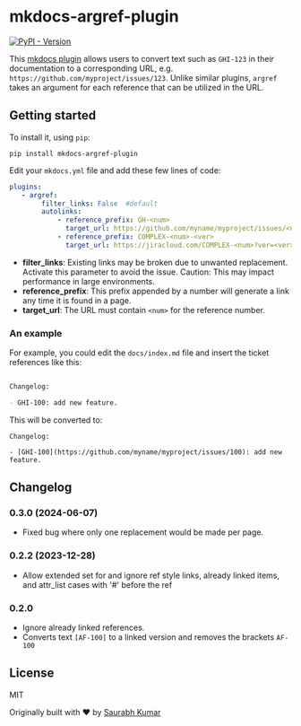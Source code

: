 # mkdocs-argref-plugin

[![PyPI - Version](https://img.shields.io/pypi/v/mkdocs-argref-plugin)](https://pypi.org/project/mkdocs-argref-plugin/)

This [mkdocs plugin](http://www.mkdocs.org/user-guide/plugins/)
allows users to convert text such as `GHI-123` in their documentation to a 
corresponding URL, e.g. `https://github.com/myproject/issues/123`. Unlike similar
plugins, `argref` takes an argument for each reference that can be utilized
in the URL.


## Getting started
To install it, using `pip`:

```
pip install mkdocs-argref-plugin
```

Edit your `mkdocs.yml` file and add these few lines of code:

```yaml
plugins:
   - argref:
        filter_links: False  #default
        autolinks:
            - reference_prefix: GH-<num>
              target_url: https://github.com/myname/myproject/issues/<num>
            - reference_prefix: COMPLEX-<num>-<ver>
              target_url: https://jiracloud.com/COMPLEX-<num>?ver=<ver>
```

- __filter_links__: Existing links may be broken due to unwanted replacement. Activate this parameter to avoid the issue. Caution: This may impact performance in large environments.
- __reference_prefix__: This prefix appended by a number will generate a link any time it is found in a page.
- __target_url__: The URL must contain `<num>` for the reference number.

### An example

For example, you could edit the `docs/index.md` file and insert the ticket references like this:

````markdown

Changelog:

- GHI-100: add new feature.

````

This will be converted to:

```
Changelog:

- [GHI-100](https://github.com/myname/myproject/issues/100): add new feature.

```

## Changelog

### 0.3.0 (2024-06-07)

- Fixed bug where only one replacement would be made per page.

### 0.2.2 (2023-12-28)

- Allow extended set for <num> and ignore ref style links, already linked items, and attr_list cases with '#' before the ref

### 0.2.0
- Ignore already linked references.
- Converts text `[AF-100]` to a linked version and removes the brackets `AF-100`

## License

MIT

Originally built with ❤️ by [Saurabh Kumar](https://saurabh-kumar.com?ref=autolink-references-mkdocs-plugin)
